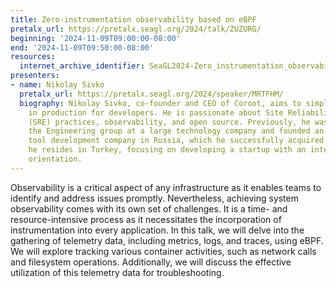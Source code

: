 ```yaml
---
title: Zero-instrumentation observability based on eBPF
pretalx_url: https://pretalx.seagl.org/2024/talk/ZUZURG/
beginning: '2024-11-09T09:00:00-08:00'
end: '2024-11-09T09:50:00-08:00'
resources:
  internet_archive_identifier: SeaGL2024-Zero_instrumentation_observability_based_on_eBPF
presenters:
- name: Nikolay Sivko
  pretalx_url: https://pretalx.seagl.org/2024/speaker/MRTFHM/
  biography: Nikolay Sivko, co-founder and CEO of Coroot, aims to simplify troubleshooting
    in production for developers. He is passionate about Site Reliability Engineering
    (SRE) practices, observability, and open source. Previously, he was the head of
    the Engineering group at a large technology company and founded an observability
    tool development company in Russia, which he successfully acquired. Currently,
    he resides in Turkey, focusing on developing a startup with an international market
    orientation.
---
```


Observability is a critical aspect of any infrastructure as it enables teams to identify and address issues promptly. Nevertheless, achieving system observability comes with its own set of challenges. It is a time- and resource-intensive process as it necessitates the incorporation of instrumentation into every application.
In this talk, we will delve into the gathering of telemetry data, including metrics, logs, and traces, using eBPF. We will explore tracking various container activities, such as network calls and filesystem operations. Additionally, we will discuss the effective utilization of this telemetry data for troubleshooting.
